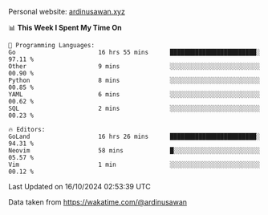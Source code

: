 Personal website: [ardinusawan.xyz](https://ardinusawan.xyz)

<!--START_SECTION:waka-->
📊 **This Week I Spent My Time On** 

```text
💬 Programming Languages: 
Go                       16 hrs 55 mins      ████████████████████████░   97.11 % 
Other                    9 mins              ░░░░░░░░░░░░░░░░░░░░░░░░░   00.90 % 
Python                   8 mins              ░░░░░░░░░░░░░░░░░░░░░░░░░   00.85 % 
YAML                     6 mins              ░░░░░░░░░░░░░░░░░░░░░░░░░   00.62 % 
SQL                      2 mins              ░░░░░░░░░░░░░░░░░░░░░░░░░   00.23 % 

🔥 Editors: 
GoLand                   16 hrs 26 mins      ████████████████████████░   94.31 % 
Neovim                   58 mins             █░░░░░░░░░░░░░░░░░░░░░░░░   05.57 % 
Vim                      1 min               ░░░░░░░░░░░░░░░░░░░░░░░░░   00.12 % 
```


 Last Updated on 16/10/2024 02:53:39 UTC
<!--END_SECTION:waka-->
Data taken from https://wakatime.com/@ardinusawan
